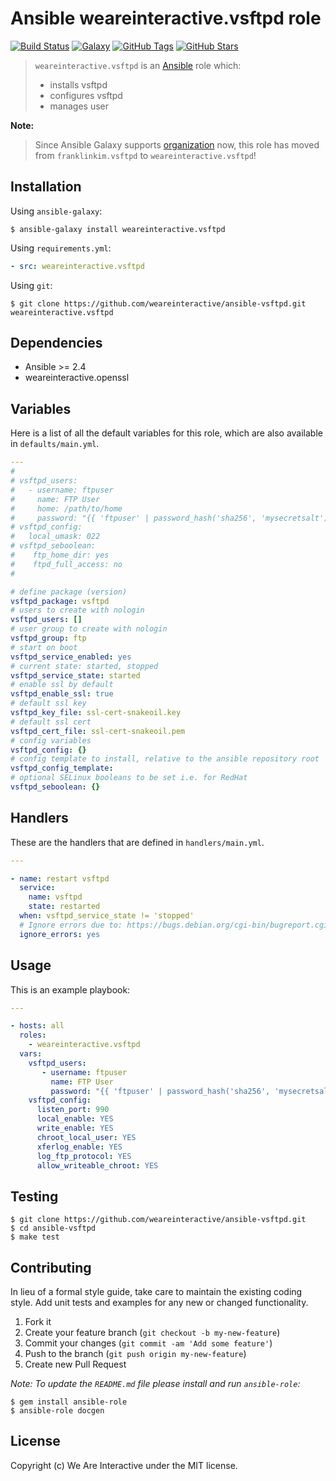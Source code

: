 # Ansible weareinteractive.vsftpd role

[![Build Status](https://img.shields.io/travis/weareinteractive/ansible-vsftpd.svg)](https://travis-ci.org/weareinteractive/ansible-vsftpd)
[![Galaxy](http://img.shields.io/badge/galaxy-weareinteractive.vsftpd-blue.svg)](https://galaxy.ansible.com/weareinteractive/vsftpd)
[![GitHub Tags](https://img.shields.io/github/tag/weareinteractive/ansible-vsftpd.svg)](https://github.com/weareinteractive/ansible-vsftpd)
[![GitHub Stars](https://img.shields.io/github/stars/weareinteractive/ansible-vsftpd.svg)](https://github.com/weareinteractive/ansible-vsftpd)

> `weareinteractive.vsftpd` is an [Ansible](http://www.ansible.com) role which:
>
> * installs vsftpd
> * configures vsftpd
> * manages user

**Note:**

> Since Ansible Galaxy supports [organization](https://www.ansible.com/blog/ansible-galaxy-2-release) now, this role has moved from `franklinkim.vsftpd` to `weareinteractive.vsftpd`!

## Installation

Using `ansible-galaxy`:

```shell
$ ansible-galaxy install weareinteractive.vsftpd
```

Using `requirements.yml`:

```yaml
- src: weareinteractive.vsftpd
```

Using `git`:

```shell
$ git clone https://github.com/weareinteractive/ansible-vsftpd.git weareinteractive.vsftpd
```

## Dependencies

* Ansible >= 2.4
* weareinteractive.openssl

## Variables

Here is a list of all the default variables for this role, which are also available in `defaults/main.yml`.

```yaml
---
#
# vsftpd_users:
#   - username: ftpuser
#     name: FTP User
#     home: /path/to/home
#     password: "{{ 'ftpuser' | password_hash('sha256', 'mysecretsalt') }}"
# vsftpd_config:
#   local_umask: 022
# vsftpd_seboolean:
#    ftp_home_dir: yes
#    ftpd_full_access: no
#

# define package (version)
vsftpd_package: vsftpd
# users to create with nologin
vsftpd_users: []
# user group to create with nologin
vsftpd_group: ftp
# start on boot
vsftpd_service_enabled: yes
# current state: started, stopped
vsftpd_service_state: started
# enable ssl by default
vsftpd_enable_ssl: true
# default ssl key
vsftpd_key_file: ssl-cert-snakeoil.key
# default ssl cert
vsftpd_cert_file: ssl-cert-snakeoil.pem
# config variables
vsftpd_config: {}
# config template to install, relative to the ansible repository root
vsftpd_config_template:
# optional SELinux booleans to be set i.e. for RedHat
vsftpd_seboolean: {}

```

## Handlers

These are the handlers that are defined in `handlers/main.yml`.

```yaml
---

- name: restart vsftpd
  service:
    name: vsftpd
    state: restarted
  when: vsftpd_service_state != 'stopped'
  # Ignore errors due to: https://bugs.debian.org/cgi-bin/bugreport.cgi?bug=754762;msg=9
  ignore_errors: yes

```


## Usage

This is an example playbook:

```yaml
---

- hosts: all
  roles:
    - weareinteractive.vsftpd
  vars:
    vsftpd_users:
       - username: ftpuser
         name: FTP User
         password: "{{ 'ftpuser' | password_hash('sha256', 'mysecretsalt') }}"
    vsftpd_config:
      listen_port: 990
      local_enable: YES
      write_enable: YES
      chroot_local_user: YES
      xferlog_enable: YES
      log_ftp_protocol: YES
      allow_writeable_chroot: YES

```


## Testing

```shell
$ git clone https://github.com/weareinteractive/ansible-vsftpd.git
$ cd ansible-vsftpd
$ make test
```

## Contributing
In lieu of a formal style guide, take care to maintain the existing coding style. Add unit tests and examples for any new or changed functionality.

1. Fork it
2. Create your feature branch (`git checkout -b my-new-feature`)
3. Commit your changes (`git commit -am 'Add some feature'`)
4. Push to the branch (`git push origin my-new-feature`)
5. Create new Pull Request

*Note: To update the `README.md` file please install and run `ansible-role`:*

```shell
$ gem install ansible-role
$ ansible-role docgen
```

## License
Copyright (c) We Are Interactive under the MIT license.
